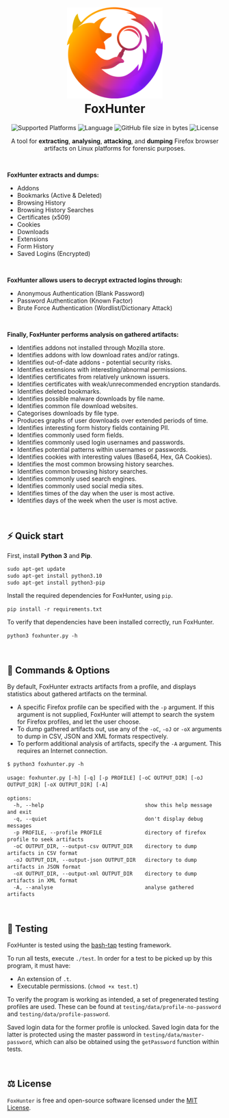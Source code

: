 <h1 align="center">
  <img alt="foxhunter logo" src="https://raw.githubusercontent.com/cameronwickes/foxhunter/main/logo.png" width="224px"/><br/>
  FoxHunter
</h1>

<p align="center">
<img alt="Supported Platforms" src="https://img.shields.io/badge/Platform-Linux-blueviolet?color=blue&style=for-the-badge">
<img alt="Language" src="https://img.shields.io/badge/Language-Python-blue?color=blueviolet&style=for-the-badge">
<img alt="GitHub file size in bytes" src="https://img.shields.io/github/size/cameronwickes/foxhunter/foxhunter.py?color=brightgreen&style=for-the-badge">
<img alt="License" src="https://img.shields.io/github/license/cameronwickes/foxhunter?color=blue&style=for-the-badge">
</p>

<p align="center">
A tool for <b>extracting</b>, <b>analysing</b>, <b>attacking</b>, and <b>dumping</b> Firefox browser artifacts on Linux platforms for forensic purposes. 
</p>
<br/>
<p>
<b>FoxHunter extracts and dumps:</b>
<ul>
<li>Addons</li>
<li>Bookmarks (Active & Deleted)</li>
<li>Browsing History</li>
<li>Browsing History Searches</li>
<li>Certificates (x509)</li>
<li>Cookies</li>
<li>Downloads</li>
<li>Extensions</li>
<li>Form History</li>
<li>Saved Logins (Encrypted)</li>
</ul>

<br/>

<b>FoxHunter allows users to decrypt extracted logins through:</b>
<ul>
<li>Anonymous Authentication (Blank Password)</li>
<li>Password Authentication (Known Factor)</li>
<li>Brute Force Authentication (Wordlist/Dictionary Attack)</li>
</ul>

<br/>

<b>Finally, FoxHunter performs analysis on gathered artifacts:</b>
<ul>
<li>Identifies addons not installed through Mozilla store.</li>
<li>Identifies addons with low download rates and/or ratings.</li>
<li>Identifies out-of-date addons - potential security risks.</li>
<li>Identifies extensions with interesting/abnormal permissions.</li>
<li>Identifies certificates from relatively unknown issuers.</li>
<li>Identifies certificates with weak/unrecommended encryption standards.</li>
<li>Identifies deleted bookmarks.</li>
<li>Identifies possible malware downloads by file name.</li>
<li>Identifies common file download websites.</li>
<li>Categorises downloads by file type.</li>
<li>Produces graphs of user downloads over extended periods of time.</li>
<li>Identifies interesting form history fields containing PII.</li>
<li>Identifies commonly used form fields.</li>
<li>Identifies commonly used login usernames and passwords.</li>
<li>Identifies potential patterns within usernames or passwords.</li>
<li>Identifies cookies with interesting values (Base64, Hex, GA Cookies).</li>
<li>Identifies the most common browsing history searches.</li>
<li>Identifies common browsing history searches.</li>
<li>Identifies commonly used search engines.</li>
<li>Identifies commonly used social media sites.</li>
<li>Identifies times of the day when the user is most active.</li>
<li>Identifies days of the week when the user is most active.</li>
</ul>

</p>
<br/>

## ⚡️ Quick start

First, install **Python 3** and **Pip**.

```
sudo apt-get update
sudo apt-get install python3.10
sudo apt-get install python3-pip
```

Install the required dependencies for FoxHunter, using `pip`.

`pip install -r requirements.txt`

To verify that dependencies have been installed correctly, run FoxHunter.

`python3 foxhunter.py -h`  

<br/>

## 🦊 Commands & Options

By default, FoxHunter extracts artifacts from a profile, and displays statistics about gathered artifacts on the terminal.

- A specific Firefox profile can be specified with the `-p` argument. If this argument is not supplied, FoxHunter will attempt to search the system for Firefox profiles, and let the user choose.
- To dump gathered artifacts out, use any of the `-oC`, `-oJ` or `-oX` arguments to dump in CSV, JSON and XML formats respectively.
- To perform additional analysis of artifacts, specify the `-A` argument. This requires an Internet connection.

```
$ python3 foxhunter.py -h

usage: foxhunter.py [-h] [-q] [-p PROFILE] [-oC OUTPUT_DIR] [-oJ OUTPUT_DIR] [-oX OUTPUT_DIR] [-A]

options:
  -h, --help                                 show this help message and exit
  -q, --quiet                                don't display debug messages
  -p PROFILE, --profile PROFILE              directory of firefox profile to seek artifacts
  -oC OUTPUT_DIR, --output-csv OUTPUT_DIR    directory to dump artifacts in CSV format
  -oJ OUTPUT_DIR, --output-json OUTPUT_DIR   directory to dump artifacts in JSON format
  -oX OUTPUT_DIR, --output-xml OUTPUT_DIR    directory to dump artifacts in XML format
  -A, --analyse                              analyse gathered artifacts
```

<br/>

## 🔧 Testing

FoxHunter is tested using the [bash-tap](https://github.com/wbsch/bash_tap) testing framework.

To run all tests, execute `./test`. In order for a test to be picked up by this program, it must have:
- An extension of `.t`.
- Executable permissions. (`chmod +x test.t`)

To verify the program is working as intended, a set of pregenerated testing profiles are used. These can be found at `testing/data/profile-no-password` and `testing/data/profile-password`. 

Saved login data for the former profile is unlocked. Saved login data for the latter is protected using the master password in `testing/data/master-password`, which can also be obtained using the `getPassword` function within tests.

<br/>

## ⚖️ License

`FoxHunter` is free and open-source software licensed under the [MIT License](https://github.com/cameronwickes/foxhunter/blob/main/LICENSE).
